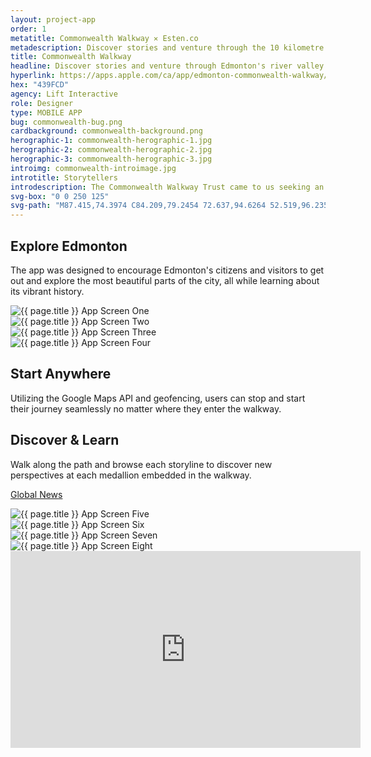 ```yaml
---
layout: project-app
order: 1
metatitle: Commonwealth Walkway ✕ Esten.co
metadescription: Discover stories and venture through the 10 kilometre walkway along Edmonton's river valley. 
title: Commonwealth Walkway
headline: Discover stories and venture through Edmonton's river valley.
hyperlink: https://apps.apple.com/ca/app/edmonton-commonwealth-walkway/id1473850095
hex: "439FCD"
agency: Lift Interactive
role: Designer
type: MOBILE APP
bug: commonwealth-bug.png
cardbackground: commonwealth-background.png
herographic-1: commonwealth-herographic-1.jpg
herographic-2: commonwealth-herographic-2.jpg
herographic-3: commonwealth-herographic-3.jpg
introimg: commonwealth-introimage.jpg
introtitle: Storytellers
introdescription: The Commonwealth Walkway Trust came to us seeking an interactive storytelling application to accompany the unveiling of their newest walkway right in the heart of Edmonton.
svg-box: "0 0 250 125"
svg-path: "M87.415,74.3974 C84.209,79.2454 72.637,94.6264 52.519,96.2354 C25.868,98.3744 2.52,79.0014 0.188,52.4264 C-2.142,25.8494 17.462,2.5384 44.099,0.2124 C62.443,-1.3876 73.264,6.5094 75.029,7.8714 C77.216,9.4324 80.863,12.2194 80.23,17.7044 C79.759,21.7864 76.362,24.8404 72.277,25.2884 C69.498,25.5924 67.477,24.8904 65.225,23.1274 C59.712,19.4404 52.832,17.5154 45.671,18.1384 C28.649,20.3844 16.694,34.1844 18.155,50.8564 C19.606,67.4064 35.416,78.7834 50.948,78.3104 C58.109,77.6854 64.549,74.5954 69.337,70.0114 C71.182,67.9554 72.952,65.8304 74.262,63.5334 L100.25,17.9894 C105.652,8.5244 117.101,3.8404 127.324,7.6154 C140.477,12.4714 145.64,27.6504 138.999,39.2864 L105.545,97.9104 C104.845,99.1364 104.666,100.5644 105.04,101.9244 C105.415,103.2884 106.298,104.4244 107.527,105.1194 C108.758,105.8194 110.189,106.0004 111.554,105.6254 C112.918,105.2514 114.055,104.3714 114.757,103.1424 L163.044,18.5224 C165.969,13.4004 170.715,9.7194 176.413,8.1604 C182.112,6.6014 188.077,7.3494 193.208,10.2644 C203.807,16.2834 207.518,29.7844 201.486,40.3574 L167.926,99.1684 C166.702,101.3134 166.905,104.1164 168.699,105.8124 C171.31,108.2834 175.344,107.5454 177.005,104.6334 L234.282,4.2604 C236.581,0.2334 241.716,-1.1706 245.751,1.1204 C249.785,3.4134 251.195,8.5364 248.896,12.5624 L191.62,112.9364 C187.548,120.0724 180.059,124.0814 172.361,124.0814 C168.654,124.0814 164.9,123.1524 161.457,121.1964 C150.858,115.1714 147.145,101.6734 153.179,91.0994 L186.753,32.2644 C187.953,30.1604 187.78,27.4164 186.048,25.7234 C184.624,24.3304 182.688,23.8414 180.863,24.3404 C179.497,24.7144 178.358,25.5954 177.661,26.8244 L129.63,110.9914 C127.371,114.9494 124.104,118.3274 120,120.3074 C113.179,123.5974 105.559,123.3104 99.208,119.7044 C94.074,116.7864 90.386,112.0504 88.824,106.3654 C87.259,100.6824 88.009,94.7314 90.931,89.6084 L124.384,30.9844 C125.085,29.7574 125.264,28.3294 124.889,26.9694 C124.517,25.6064 123.631,24.4704 122.4,23.7724 C119.86,22.3304 116.619,23.2184 115.172,25.7514 L87.415,74.3974 Z"
--- 
```


<!--------------------------------- WHITE STREAMFIELD START -->
<div class="project-group white-group first-group">
	<!-------------------BREAK-->
	<div class="content-streamfield project-streamfield project-group-item">
		<!--BREAK-->
		<div class="centered-text aligned-center">
			<h2>Explore Edmonton</h2>
			<p>The app was designed to encourage Edmonton's citizens and visitors to get out and explore the most beautiful parts of the city, all while learning about its vibrant history.</p>
		</div>
		<!--BREAK-->
	</div>
	<!-------------------BREAK-->
	<div class="app-streamfield remove-top-mobile project-streamfield project-group-item">
		<!--BREAK-->
		<div class="app-image">
			<img src="{{ site.baseurl }}/assets/portfolio/{{ page.title | slugify }}/commonwealth-mobile1.jpg" alt="{{ page.title }} App Screen One">
		</div><!--MAGICFLOAT
		--><div class="app-image">
			<img src="{{ site.baseurl }}/assets/portfolio/{{ page.title | slugify }}/commonwealth-mobile2.jpg" alt="{{ page.title }} App Screen Two">
		</div><!--MAGICFLOAT
		--><div class="app-image">
			<img src="{{ site.baseurl }}/assets/portfolio/{{ page.title | slugify }}/commonwealth-mobile3.jpg" alt="{{ page.title }} App Screen Three">
		</div><!--MAGICFLOAT
		--><div class="app-image">
			<img src="{{ site.baseurl }}/assets/portfolio/{{ page.title | slugify }}/commonwealth-mobile4.jpg" alt="{{ page.title }} App Screen Four">
		</div>
		<!--BREAK-->
	</div>
	<!-------------------BREAK-->
	<div class="bustout-streamfield whitetext project-streamfield project-group-item">
		<div class="bustout-wrapper" style="background-color:#{{ page.hex }};">
			<div class="bustout-image" style="background-image:url('{{ site.baseurl }}/assets/portfolio/{{ page.title | slugify }}/commonwealth-bigimage.jpg');"></div><!--MAGICFLOAT
			--><div class="bustout-content">
				<div class="bustout-inner">
					<h2>Start Anywhere</h2>
					<p>Utilizing the Google Maps API and geofencing, users can stop and start their journey seamlessly no matter where they enter the walkway.</p>
				</div>
			</div>
		</div>
	</div>
	<!-------------------BREAK-->
	<div class="content-streamfield project-streamfield project-group-item">
		<!--BREAK-->
		<div class="centered-text  aligned-center">
			<h2>Discover & Learn</h2>
			<p>Walk along the path and browse each storyline to discover new perspectives at each medallion embedded in the walkway.</p>
			<p class="project-link"><a href="https://globalnews.ca/news/5827514/commonwealth-walkway-edmonton-river-valley-app/" target="_blank" class="btn-sml" style="border-color:#{{ page.hex }};">Global News</a></p>
		</div>
		<!--BREAK-->
	</div> 
	<!-------------------BREAK-->
	<div class="app-streamfield remove-top-mobile project-streamfield project-group-item">
		<!--BREAK-->
		<div class="app-image">
			<img src="{{ site.baseurl }}/assets/portfolio/{{ page.title | slugify }}/commonwealth-mobile5.jpg" alt="{{ page.title }} App Screen Five">
		</div><!--MAGICFLOAT
		--><div class="app-image">
			<img src="{{ site.baseurl }}/assets/portfolio/{{ page.title | slugify }}/commonwealth-mobile6.jpg" alt="{{ page.title }} App Screen Six">
		</div><!--MAGICFLOAT
		--><div class="app-image">
			<img src="{{ site.baseurl }}/assets/portfolio/{{ page.title | slugify }}/commonwealth-mobile7.jpg" alt="{{ page.title }} App Screen Seven">
		</div><!--MAGICFLOAT
		--><div class="app-image">
			<img src="{{ site.baseurl }}/assets/portfolio/{{ page.title | slugify }}/commonwealth-mobile8.jpg" alt="{{ page.title }} App Screen Eight">
		</div>
		<!--BREAK-->
	</div>
	<!-------------------BREAK-->
	<div class="content-streamfield iframe-streamfield project-streamfield project-group-item">
		<!--BREAK-->
		<div class="centered-text youtube-embed  aligned-center">
			<iframe width="560" height="315" src="https://www.youtube.com/embed/7ZPb7ZIBgXU?controls=0&showinfo=0&rel=0" frameborder="0" allow="accelerometer; autoplay; encrypted-media; gyroscope; picture-in-picture" allowfullscreen></iframe>
		</div>
		<!--BREAK-->
	</div>
	<!-------------------BREAK-->
	<div class="bigimage-streamfield no-contents whitetext project-streamfield project-group-item">
		<!--BREAK-->
		<div class="bigimage-wrap" style="background-color:#{{ page.hex }};">
			<div class="image-bleed" style="background-image:url('{{ site.baseurl }}/assets/portfolio/{{ page.title | slugify }}/commonwealth-outroimage.jpg');">
			</div>
		</div>
	</div>
	<!-------------------BREAK-->
</div>
<!------------------------------------ WHITE STREAMFIELD END -->